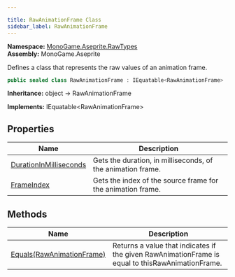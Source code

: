```yaml
---

title: RawAnimationFrame Class
sidebar_label: RawAnimationFrame
---
```

**Namespace:** [MonoGame.Aseprite.RawTypes](../)  
**Assembly:** MonoGame.Aseprite

Defines a class that represents the raw values of an animation frame.

```csharp
public sealed class RawAnimationFrame : IEquatable<RawAnimationFrame>
```

**Inheritance:** object → RawAnimationFrame

**Implements:** IEquatable\<RawAnimationFrame\>

## Properties

| Name                                                           | Description                                                 |
| -------------------------------------------------------------- | ----------------------------------------------------------- |
| [DurationInMilliseconds](Properties/DurationInMilliseconds) | Gets the duration, in milliseconds, of the animation frame. |
| [FrameIndex](Properties/FrameIndex)                         | Gets the index of the source frame for the animation frame. |

## Methods

| Name                                           | Description                                                                                      |
| ---------------------------------------------- | ------------------------------------------------------------------------------------------------ |
| [Equals(RawAnimationFrame)](Methods/Equals) | Returns a value that indicates if the given RawAnimationFrame is equal to thisRawAnimationFrame. |


